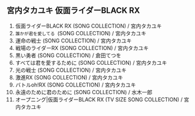 ## 宮内タカユキ 仮面ライダーBLACK RX
1. 仮面ライダーBLACK RX (SONG COLLECTION) / 宮内タカユキ
2. ``誰かが君を愛してる ``(SONG COLLECTION) / 宮内タカユキ
03. 運命の戦士 (SONG COLLECTION) / 宮内タカユキ
04. 戦場のライダーRX (SONG COLLECTION) / 宮内タカユキ
05. 黒い勇者 (SONG COLLECTION) / 倉田てつを
06. すべては君を愛するために (SONG COLLECTION) / 宮内タカユキ
07. 光の戦士 (SONG COLLECTION) / 宮内タカユキ
08. 激進RX (SONG COLLECTION) / 宮内タカユキ
09. バトルoh!RX (SONG COLLECTION) / 宮内タカユキ
10. 永遠のために君のために (SONG COLLECTION) / 水木一郎
11. オープニング|仮面ライダーBLACK RX (TV SIZE SONG COLLECTION) / 宮内タカユキ